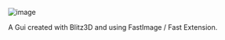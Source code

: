 ![image](https://github.com/user-attachments/assets/1369510e-2985-4408-9c11-da4d8d51d42c)

A Gui created with Blitz3D and using FastImage / Fast Extension.
